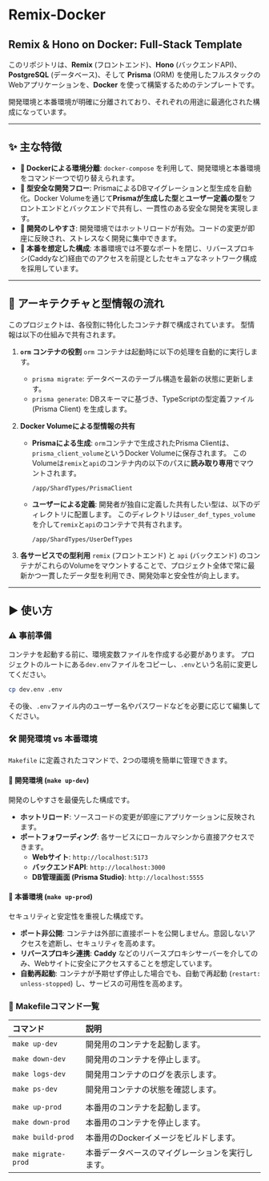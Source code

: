 # Remix-Docker
## Remix & Hono on Docker: Full-Stack Template

このリポジトリは、**Remix** (フロントエンド)、**Hono** (バックエンドAPI)、**PostgreSQL** (データベース)、そして **Prisma** (ORM) を使用したフルスタックのWebアプリケーションを、**Docker** を使って構築するためのテンプレートです。

開発環境と本番環境が明確に分離されており、それぞれの用途に最適化された構成になっています。

---

## ✨ 主な特徴

* **🐳 Dockerによる環境分離**: `docker-compose` を利用して、開発環境と本番環境をコマンド一つで切り替えられます。
* **🔄 型安全な開発フロー**: PrismaによるDBマイグレーションと型生成を自動化。Docker Volumeを通じて**Prismaが生成した型**と**ユーザー定義の型**をフロントエンドとバックエンドで共有し、一貫性のある安全な開発を実現します。
* **🌿 開発のしやすさ**: 開発環境ではホットリロードが有効。コードの変更が即座に反映され、ストレスなく開発に集中できます。
* **🚀 本番を想定した構成**: 本番環境では不要なポートを閉じ、リバースプロキシ(Caddyなど)経由でのアクセスを前提としたセキュアなネットワーク構成を採用しています。

---

## 🏢 アーキテクチャと型情報の流れ

このプロジェクトは、各役割に特化したコンテナ群で構成されています。 型情報は以下の仕組みで共有されます。

1.  **`orm` コンテナの役割**
    `orm` コンテナは起動時に以下の処理を自動的に実行します。
    * `prisma migrate`: データベースのテーブル構造を最新の状態に更新します。
    * `prisma generate`: DBスキーマに基づき、TypeScriptの型定義ファイル (Prisma Client) を生成します。

2.  **Docker Volumeによる型情報の共有**
    * **Prismaによる生成**: `orm`コンテナで生成されたPrisma Clientは、`prisma_client_volume`というDocker Volumeに保存されます。 このVolumeは`remix`と`api`のコンテナ内の以下のパスに**読み取り専用**でマウントされます。
        ```
        /app/ShardTypes/PrismaClient
        ```
    * **ユーザーによる定義**: 開発者が独自に定義した共有したい型は、以下のディレクトリに配置します。 このディレクトリは`user_def_types_volume`を介して`remix`と`api`のコンテナで共有されます。
        ```
        /app/ShardTypes/UserDefTypes
        ```

3.  **各サービスでの型利用**
    `remix` (フロントエンド) と `api` (バックエンド) のコンテナがこれらのVolumeをマウントすることで、プロジェクト全体で常に最新かつ一貫したデータ型を利用でき、開発効率と安全性が向上します。

---

## ▶️ 使い方

### ⚠️ 事前準備

コンテナを起動する前に、環境変数ファイルを作成する必要があります。
プロジェクトのルートにある`dev.env`ファイルをコピーし、`.env`という名前に変更してください。

```bash
cp dev.env .env
````

その後、`.env`ファイル内のユーザー名やパスワードなどを必要に応じて編集してください。

### 🛠️ 開発環境 vs 本番環境

`Makefile` に定義されたコマンドで、2つの環境を簡単に管理できます。

#### 🌿 開発環境 (`make up-dev`)

開発のしやすさを最優先した構成です。

  * **ホットリロード**: ソースコードの変更が即座にアプリケーションに反映されます。
  * **ポートフォワーディング**: 各サービスにローカルマシンから直接アクセスできます。
      * **Webサイト**: `http://localhost:5173`
      * **バックエンドAPI**: `http://localhost:3000`
      * **DB管理画面 (Prisma Studio)**: `http://localhost:5555`

#### 🚀 本番環境 (`make up-prod`)

セキュリティと安定性を重視した構成です。

  * **ポート非公開**: コンテナは外部に直接ポートを公開しません。意図しないアクセスを遮断し、セキュリティを高めます。
  * **リバースプロキシ連携**: **Caddy** などのリバースプロキシサーバーを介してのみ、Webサイトに安全にアクセスすることを想定しています。
  * **自動再起動**: コンテナが予期せず停止した場合でも、自動で再起動 (`restart: unless-stopped`) し、サービスの可用性を高めます。

### 📜 Makefileコマンド一覧

| コマンド | 説明 |
| :--- | :--- |
| `make up-dev` | 開発用のコンテナを起動します。 |
| `make down-dev` | 開発用のコンテナを停止します。 |
| `make logs-dev` | 開発用コンテナのログを表示します。 |
| `make ps-dev` | 開発用コンテナの状態を確認します。 |
| | |
| `make up-prod` | 本番用のコンテナを起動します。 |
| `make down-prod` | 本番用のコンテナを停止します。 |
| `make build-prod` | 本番用のDockerイメージをビルドします。 |
| `make migrate-prod` | 本番データベースのマイグレーションを実行します。 |
